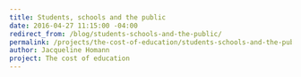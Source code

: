 ```yaml
---
title: Students, schools and the public
date: 2016-04-27 11:15:00 -04:00
redirect_from: /blog/students-schools-and-the-public/
permalink: /projects/the-cost-of-education/students-schools-and-the-public/
author: Jacqueline Homann
project: The cost of education
---
```


